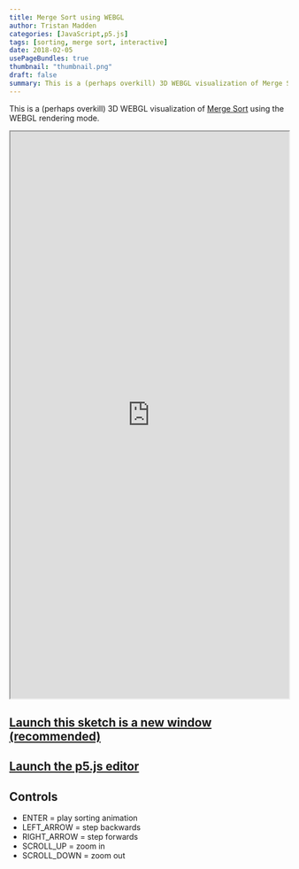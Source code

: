 ```yaml
---
title: Merge Sort using WEBGL
author: Tristan Madden
categories: [JavaScript,p5.js]
tags: [sorting, merge sort, interactive]
date: 2018-02-05
usePageBundles: true
thumbnail: "thumbnail.png"
draft: false 
summary: This is a (perhaps overkill) 3D WEBGL visualization of Merge Sort using the WEBGL rendering mode. 
---
```


This is a (perhaps overkill) 3D WEBGL visualization of <a href="https://en.wikipedia.org/wiki/Merge_sort">Merge Sort</a> using the WEBGL rendering mode. 

<iframe width=100% height=1024px src="https://editor.p5js.org/Berkanan/full/30vD919Dv"></iframe>


<h2><a href="https://editor.p5js.org/Berkanan/full/30vD919Dv" target="_blank">Launch this sketch is a new window (recommended)</a></h2>
<h2><a href="https://editor.p5js.org/Berkanan/sketches/ND4PVEivz" target="_blank">Launch the p5.js editor</a></h2>

## Controls

* ENTER = play sorting animation
* LEFT_ARROW = step backwards
* RIGHT_ARROW = step forwards
* SCROLL_UP = zoom in
* SCROLL_DOWN = zoom out